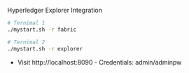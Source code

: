Hyperledger Explorer Integration

```bash
# Ternimal 1
./mystart.sh -r fabric

# Ternimal 2
./mystart.sh -r explorer

```
* Visit http://localhost:8090  -  Credentials: admin/adminpw
